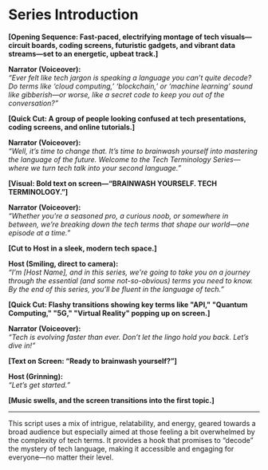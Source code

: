 # Series Introduction

**[Opening Sequence: Fast-paced, electrifying montage of tech visuals—circuit boards, coding screens, futuristic gadgets, and vibrant data streams—set to an energetic, upbeat track.]**

**Narrator (Voiceover):**  
*“Ever felt like tech jargon is speaking a language you can’t quite decode? Do terms like ‘cloud computing,’ ‘blockchain,’ or ‘machine learning’ sound like gibberish—or worse, like a secret code to keep you out of the conversation?”*

**[Quick Cut: A group of people looking confused at tech presentations, coding screens, and online tutorials.]**

**Narrator (Voiceover):**  
*“Well, it’s time to change that. It’s time to brainwash yourself into mastering the language of the future. Welcome to the *Tech Terminology Series*—where we turn tech talk into your second language.”*

**[Visual: Bold text on screen—“BRAINWASH YOURSELF. TECH TERMINOLOGY.”]**

**Narrator (Voiceover):**  
*“Whether you're a seasoned pro, a curious noob, or somewhere in between, we’re breaking down the tech terms that shape our world—one episode at a time.”*

**[Cut to Host in a sleek, modern tech space.]**

**Host (Smiling, direct to camera):**  
*“I’m [Host Name], and in this series, we're going to take you on a journey through the essential (and some not-so-obvious) terms you need to know. By the end of this series, you’ll be fluent in the language of tech.”*

**[Quick Cut: Flashy transitions showing key terms like "API," "Quantum Computing," "5G," "Virtual Reality" popping up on screen.]**

**Narrator (Voiceover):**  
*“Tech is evolving faster than ever. Don’t let the lingo hold you back. Let’s dive in!”*

**[Text on Screen: “Ready to brainwash yourself?”]**

**Host (Grinning):**  
*“Let’s get started.”*

**[Music swells, and the screen transitions into the first topic.]**

---

This script uses a mix of intrigue, relatability, and energy, geared towards a broad audience but especially aimed at those feeling a bit overwhelmed by the complexity of tech terms. It provides a hook that promises to “decode” the mystery of tech language, making it accessible and engaging for everyone—no matter their level.
